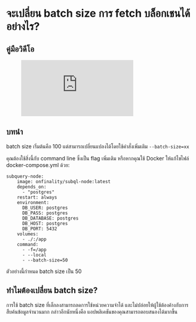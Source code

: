 # จะเปลี่ยน batch size การ fetch บล็อกเชนได้อย่างไร?

## คู่มือวิดีโอ

<figure class="video_container">
  <iframe src="https://www.youtube.com/embed/LO_Gea_IN_s" frameborder="0" allowfullscreen="true"></iframe>
</figure>

## บทนำ

batch size เริ่มต้นคือ 100 แต่สามารถเปลี่ยนแปลงได้โดยใช้คำสั่งเพิ่มเติม `--batch-size=xx`

คุณต้องใช้สิ่งนี้กับ command line ซึ่งเป็น flag เพิ่มเติม หรือหากคุณใช้ Docker ให้แก้ไขไฟล์ docker-compose.yml ด้วย:

```shell
subquery-node:
    image: onfinality/subql-node:latest
    depends_on:
      - "postgres"
    restart: always
    environment:
      DB_USER: postgres
      DB_PASS: postgres
      DB_DATABASE: postgres
      DB_HOST: postgres
      DB_PORT: 5432
    volumes:
      - ./:/app
    command:
      - -f=/app
      - --local
      - --batch-size=50

```

ตัวอย่างนี้กำหนด batch size เป็น 50

## ทำไมต้องเปลี่ยน batch size?

การใช้ batch size ที่เล็กลงสามารถลดการใช้หน่วยความจำได้ และไม่ปล่อยให้ผู้ใช้ต้องค้างกับการสืบค้นข้อมูลจำนวนมาก กล่าวอีกนัยหนึ่งคือ แอปพลิเคชันของคุณสามารถตอบสนองได้มากขึ้น 